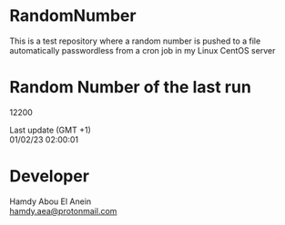 # RandomNumber    
This is a test repository where a random number is pushed to a file automatically passwordless from a cron job in my Linux CentOS server    
# Random Number of the last run   
12200
      
Last update (GMT +1)    
01/02/23 02:00:01
# Developer    
Hamdy Abou El Anein   
hamdy.aea@protonmail.com
